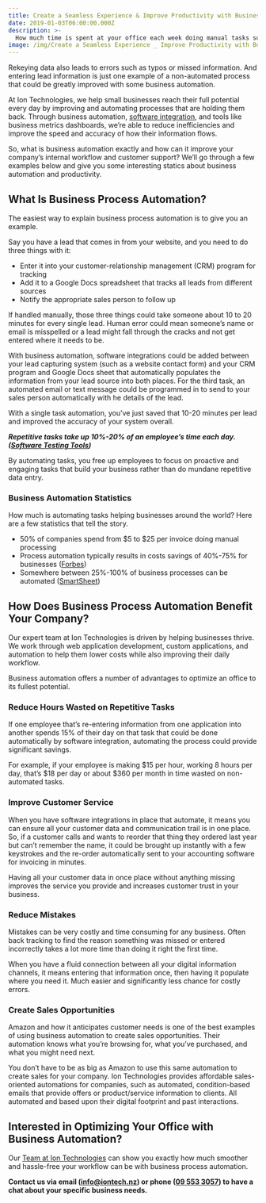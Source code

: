 ```yaml
---
title: Create a Seamless Experience & Improve Productivity with Business Process Automation
date: 2019-01-03T06:00:00.000Z
description: >-
  How much time is spent at your office each week doing manual tasks such as keying in incoming leads from your website into another program? For many offices, it’s several hours. Time that could be spent more productively.
image: /img/Create a Seamless Experience _ Improve Productivity with Business Process Automation.png
---
```


Rekeying data also leads to errors such as typos or missed information. And entering lead information is just one example of a non-automated process that could be greatly improved with some business automation.

At Ion Technologies, we help small businesses reach their full potential every day by improving and automating processes that are holding them back. Through business automation, <a href="https://www.iontech.nz/">software integration</a>, and tools like business metrics dashboards, we’re able to reduce inefficiencies and improve the speed and accuracy of how their information flows.

So, what is business automation exactly and how can it improve your company’s internal workflow and customer support? We’ll go through a few examples below and give you some interesting statics about business automation and productivity.

## What Is Business Process Automation?

The easiest way to explain business process automation is to give you an example.

Say you have a lead that comes in from your website, and you need to do three things with it:
<ul>
 	<li>Enter it into your customer-relationship management (CRM) program for tracking</li>
 	<li>Add it to a Google Docs spreadsheet that tracks all leads from different sources</li>
 	<li>Notify the appropriate sales person to follow up</li>
</ul>
If handled manually, those three things could take someone about 10 to 20 minutes for every single lead. Human error could mean someone’s name or email is misspelled or a lead might fall through the cracks and not get entered where it needs to be.

With business automation, software integrations could be added between your lead capturing system (such as a website contact form) and your CRM program and Google Docs sheet that automatically populates the information from your lead source into both places. For the third task, an automated email or text message could be programmed in to send to your sales person automatically with he details of the lead.

With a single task automation, you’ve just saved that 10-20 minutes per lead and improved the accuracy of your system overall.

<strong><em>Repetitive tasks take up 10%-20% of an employee’s time each day. (<a href="http://www.pavantestingtools.com/2017/10/robotic-process-automation-statistics.html">Software Testing Tools</a>)</em></strong>

By automating tasks, you free up employees to focus on proactive and engaging tasks that build your business rather than do mundane repetitive data entry.

### Business Automation Statistics

How much is automating tasks helping businesses around the world? Here are a few statistics that tell the story.

<ul>
 	<li>50% of companies spend from $5 to $25 per invoice doing manual processing</li>
 	<li>Process automation typically results in costs savings of 40%-75% for businesses (<a href="https://www.forbes.com/sites/kpmg/2017/09/21/how-much-is-intelligent-automation-saving-you/">Forbes</a>)</li>
 	<li>Somewhere between 25%-100% of business processes can be automated (<a href="https://www.smartsheet.com/how-do-you-choose-your-companys-new-business-process-automation-software">SmartSheet</a>)</li>
</ul>

## How Does Business Process Automation Benefit Your Company?

Our expert team at Ion Technologies is driven by helping businesses thrive. We work through web application development, custom applications, and automation to help them lower costs while also improving their daily workflow.

Business automation offers a number of advantages to optimize an office to its fullest potential.

### Reduce Hours Wasted on Repetitive Tasks

If one employee that’s re-entering information from one application into another spends 15% of their day on that task that could be done automatically by software integration, automating the process could provide significant savings.

For example, if your employee is making $15 per hour, working 8 hours per day, that’s $18 per day or about $360 per month in time wasted on non-automated tasks.

### Improve Customer Service

When you have software integrations in place that automate, it means you can ensure all your customer data and communication trail is in one place. So, if a customer calls and wants to reorder that thing they ordered last year but can’t remember the name, it could be brought up instantly with a few keystrokes and the re-order automatically sent to your accounting software for invoicing in minutes.

Having all your customer data in once place without anything missing improves the service you provide and increases customer trust in your business.

### Reduce Mistakes

Mistakes can be very costly and time consuming for any business. Often back tracking to find the reason something was missed or entered incorrectly takes a lot more time than doing it right the first time.

When you have a fluid connection between all your digital information channels, it means entering that information once, then having it populate where you need it. Much easier and significantly less chance for costly errors.

### Create Sales Opportunities

Amazon and how it anticipates customer needs is one of the best examples of using business automation to create sales opportunities. Their automation knows what you’re browsing for, what you’ve purchased, and what you might need next.

You don’t have to be as big as Amazon to use this same automation to create sales for your company. Ion Technologies provides affordable sales-oriented automations for companies, such as automated, condition-based emails that provide offers or product/service information to clients. All automated and based upon their digital footprint and past interactions.

## Interested in Optimizing Your Office with Business Automation?

Our [Team at Ion Technologies](https://www.iontech.nz/about-us) can show you exactly how much smoother and hassle-free your workflow can be with business process automation.

<strong>Contact us via email (<a href="mailto:info@iontech.nz">info@iontech.nz</a>) or phone (<a href="tel:+6495533057">09 553 3057</a>) to have a chat about your specific business needs.</strong>